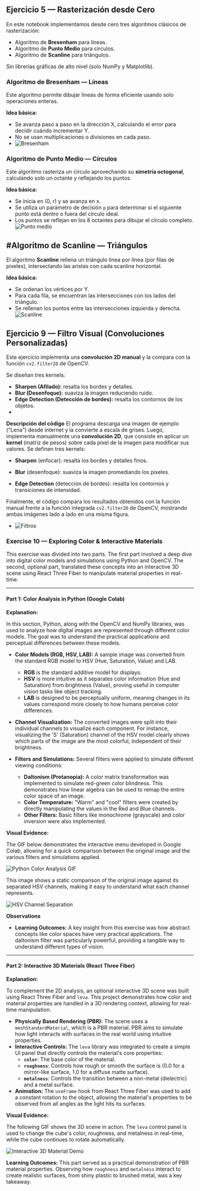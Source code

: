 ﻿## Ejercicio 5 — Rasterización desde Cero

En este notebook implementamos desde cero tres algoritmos clásicos de rasterización:

-   Algoritmo de  **Bresenham**  para líneas.
-   Algoritmo de  **Punto Medio**  para círculos.
-   Algoritmo de  **Scanline**  para triángulos.

Sin librerías gráficas de alto nivel (solo NumPy y Matplotlib).
### Algoritmo de Bresenham — Líneas

Este algoritmo permite dibujar líneas de forma eficiente usando solo operaciones enteras.

**Idea básica:**

-   Se avanza paso a paso en la dirección X, calculando el error para decidir cuándo incrementar Y.
-   No se usan multiplicaciones o divisiones en cada paso.
- ![Bresenham](`assets/bresenham.jpg)
### Algoritmo de Punto Medio — Círculos

Este algoritmo rasteriza un círculo aprovechando su  **simetría octogonal**, calculando solo un octante y reflejando los puntos.

**Idea básica:**

-   Se inicia en (0, r) y se avanza en x.
-   Se utiliza un parámetro de decisión  `p`  para determinar si el siguiente punto está dentro o fuera del círculo ideal.
-   Los puntos se reflejan en los 8 octantes para dibujar el círculo completo.
 ![Punto medio](`assets/punto_medio.jpg)
## #Algoritmo de Scanline — Triángulos

El algoritmo  **Scanline**  rellena un triángulo línea por línea (por filas de pixeles), intersectando las aristas con cada scanline horizontal.

**Idea básica:**

-   Se ordenan los vértices por Y.
-   Para cada fila, se encuentran las intersecciones con los lados del triángulo.
-   Se rellenan los puntos entre las intersecciones izquierda y derecha.
 ![Scanline](`assets/scanline.jpg)
## Ejercicio 9 — Filtro Visual (Convoluciones Personalizadas)

Este ejercicio implementa una  **convolución 2D manual**  y la compara con la función  `cv2.filter2D`  de OpenCV.

Se diseñan tres kernels:

-   **Sharpen (Afilado):**  resalta los bordes y detalles.
-   **Blur (Desenfoque):**  suaviza la imagen reduciendo ruido.
-   **Edge Detection (Detección de bordes):**  resalta los contornos de los objetos.
- 
**Descripción del código**
El programa descarga una imagen de ejemplo (“Lena”) desde internet y la convierte a escala de grises. Luego, implementa manualmente una **convolución 2D**, que consiste en aplicar un **kernel** (matriz de pesos) sobre cada píxel de la imagen para modificar sus valores. Se definen tres kernels:

-   **Sharpen** (enfocar): resalta los bordes y detalles finos.
    
-   **Blur** (desenfoque): suaviza la imagen promediando los píxeles.
    
-   **Edge Detection** (detección de bordes): resalta los contornos y transiciones de intensidad.
    

Finalmente, el código compara los resultados obtenidos con la función manual frente a la función integrada `cv2.filter2D` de OpenCV, mostrando ambas imágenes lado a lado en una misma figura.
- ![Filtros](`assets/lena_filtros.jpg)

### Exercise 10 — Exploring Color & Interactive Materials

This exercise was divided into two parts. The first part involved a deep dive into digital color models and simulations using Python and OpenCV. The second, optional part, translated these concepts into an interactive 3D scene using React Three Fiber to manipulate material properties in real-time.

---

#### Part 1: Color Analysis in Python (Google Colab)

**Explanation:**

In this section, Python, along with the OpenCV and NumPy libraries, was used to analyze how digital images are represented through different color models. The goal was to understand the practical applications and perceptual differences between these models.

- **Color Models (RGB, HSV, LAB):** A sample image was converted from the standard RGB model to HSV (Hue, Saturation, Value) and LAB.

  - **RGB** is the standard additive model for displays.
  - **HSV** is more intuitive as it separates color information (Hue and Saturation) from brightness (Value), proving useful in computer vision tasks like object tracking.
  - **LAB** is designed to be perceptually uniform, meaning changes in its values correspond more closely to how humans perceive color differences.

- **Channel Visualization:** The converted images were split into their individual channels to visualize each component. For instance, visualizing the 'S' (Saturation) channel of the HSV model clearly shows which parts of the image are the most colorful, independent of their brightness.

- **Filters and Simulations:** Several filters were applied to simulate different viewing conditions:
  - **Daltonism (Protanopia):** A color matrix transformation was implemented to simulate red-green color blindness. This demonstrates how linear algebra can be used to remap the entire color space of an image.
  - **Color Temperature:** "Warm" and "cool" filters were created by directly manipulating the values in the Red and Blue channels.
  - **Other Filters:** Basic filters like monochrome (grayscale) and color inversion were also implemented.

**Visual Evidence:**

The GIF below demonstrates the interactive menu developed in Google Colab, allowing for a quick comparison between the original image and the various filters and simulations applied.

![Python Color Analysis GIF](../../gifs/10/python.gif)

This image shows a static comparison of the original image against its separated HSV channels, making it easy to understand what each channel represents.

![HSV Channel Separation](../../assets/10/comparisson.png)

**Observations**

- **Learning Outcomes:** A key insight from this exercise was how abstract concepts like color spaces have very practical applications. The daltonism filter was particularly powerful, providing a tangible way to understand different types of vision.

---

#### Part 2: Interactive 3D Materials (React Three Fiber)

**Explanation:**

To complement the 2D analysis, an optional interactive 3D scene was built using React Three Fiber and `leva`. This project demonstrates how color and material properties are handled in a 3D rendering context, allowing for real-time manipulation.

- **Physically Based Rendering (PBR):** The scene uses a `meshStandardMaterial`, which is a PBR material. PBR aims to simulate how light interacts with surfaces in the real world using intuitive properties.
- **Interactive Controls:** The `leva` library was integrated to create a simple UI panel that directly controls the material's core properties:
  - **`color`**: The base color of the material.
  - **`roughness`**: Controls how rough or smooth the surface is (0.0 for a mirror-like surface, 1.0 for a diffuse matte surface).
  - **`metalness`**: Controls the transition between a non-metal (dielectric) and a metal surface.
- **Animation:** The `useFrame` hook from React Three Fiber was used to add a constant rotation to the object, allowing the material's properties to be observed from all angles as the light hits its surfaces.

**Visual Evidence:**

The following GIF shows the 3D scene in action. The `leva` control panel is used to change the cube's color, roughness, and metalness in real-time, while the cube continues to rotate automatically.

![Interactive 3D Material Demo](../../gifs/10/threejs.gif)

**Learning Outcomes:** This part served as a practical demonstration of PBR material properties. Observing how `roughness` and `metalness` interact to create realistic surfaces, from shiny plastic to brushed metal, was a key takeaway.
